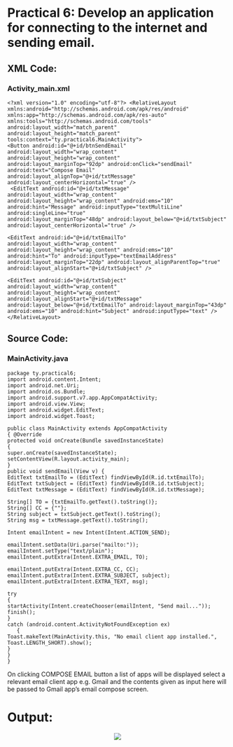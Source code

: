 # Practical 6: Develop an application for connecting to the internet and sending email. 

## XML Code: 
### Activity_main.xml

    <?xml version="1.0" encoding="utf-8"?> <RelativeLayout xmlns:android="http://schemas.android.com/apk/res/android" xmlns:app="http://schemas.android.com/apk/res-auto" xmlns:tools="http://schemas.android.com/tools"                           android:layout_width="match_parent" android:layout_height="match_parent" tools:context="ty.practical6.MainActivity">
    <Button android:id="@+id/btnSendEmail" android:layout_width="wrap_content" android:layout_height="wrap_content"           android:layout_marginTop="92dp" android:onClick="sendEmail" android:text="Compose Email"                                     android:layout_alignTop="@+id/txtMessage" android:layout_centerHorizontal="true" />
     <EditText android:id="@+id/txtMessage" android:layout_width="wrap_content" android:layout_height="wrap_content" android:ems="10" android:hint="Message" android:inputType="textMultiLine" android:singleLine="true"                          android:layout_marginTop="48dp" android:layout_below="@+id/txtSubject" android:layout_centerHorizontal="true" />

    <EditText android:id="@+id/txtEmailTo" android:layout_width="wrap_content" android:layout_height="wrap_content" android:ems="10" android:hint="To" android:inputType="textEmailAddress" android:layout_marginTop="22dp" android:layout_alignParentTop="true" android:layout_alignStart="@+id/txtSubject" />

    <EditText android:id="@+id/txtSubject" android:layout_width="wrap_content" android:layout_height="wrap_content" android:layout_alignStart="@+id/txtMessage" android:layout_below="@+id/txtEmailTo" android:layout_marginTop="43dp" android:ems="10" android:hint="Subject" android:inputType="text" /> 
    </RelativeLayout>


## Source Code: 
### MainActivity.java

    package ty.practical6; 
    import android.content.Intent; 
    import android.net.Uri; 
    import android.os.Bundle; 
    import android.support.v7.app.AppCompatActivity;
    import android.view.View; 
    import android.widget.EditText; 
    import android.widget.Toast;

    public class MainActivity extends AppCompatActivity 
    { @Override 
    protected void onCreate(Bundle savedInstanceState) 
    { 
    super.onCreate(savedInstanceState); 
    setContentView(R.layout.activity_main); 
    }
    public void sendEmail(View v) {
    EditText txtEmailTo = (EditText) findViewById(R.id.txtEmailTo); 
    EditText txtSubject = (EditText) findViewById(R.id.txtSubject); 
    EditText txtMessage = (EditText) findViewById(R.id.txtMessage);
    
    String[] TO = {txtEmailTo.getText().toString()}; 
    String[] CC = {""}; 
    String subject = txtSubject.getText().toString();
    String msg = txtMessage.getText().toString();

    Intent emailIntent = new Intent(Intent.ACTION_SEND);
    
    emailIntent.setData(Uri.parse("mailto:")); 
    emailIntent.setType("text/plain"); 
    emailIntent.putExtra(Intent.EXTRA_EMAIL, TO);

    emailIntent.putExtra(Intent.EXTRA_CC, CC); 
    emailIntent.putExtra(Intent.EXTRA_SUBJECT, subject); 
    emailIntent.putExtra(Intent.EXTRA_TEXT, msg);

    try 
    { 
    startActivity(Intent.createChooser(emailIntent, "Send mail...")); 
    finish(); 
    }
    catch (android.content.ActivityNotFoundException ex) 
       { 
    Toast.makeText(MainActivity.this, "No email client app installed.", Toast.LENGTH_SHORT).show(); 
    }
    } 
    }
    
On clicking COMPOSE EMAIL button a list of apps will be displayed select a relevant email client app e.g. Gmail and the contents given as input here will be passed to Gmail app’s email compose screen.

# Output:
<p align="center">
<img src="https://github.com/saksham148/M_A_D/blob/master/o6.PNG?raw=true" />
</p>



